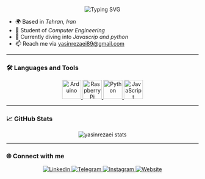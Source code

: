 <p align="center">
  <img src="https://readme-typing-svg.demolab.com?font=Fira+Code&size=28&duration=3000&pause=1000&color=00FF00&center=true&vCenter=true&width=435&lines=Hi%2C+I'm+Yasin+Rezaei!" alt="Typing SVG" />
</p>

- 🌍 Based in *Tehran, Iran*  
- 💼 Student of  *Computer Engineering*  
- 🚀 Currently diving into *Javascrip and python*  
- 📫 Reach me via [yasinrezaei89@gmail.com](mailto:yasinrezaei89@gmail.com)

---

### 🛠 Languages and Tools

<p align="center">
  <a href="https://www.arduino.cc/" target="_blank">
    <img src="https://cdn.jsdelivr.net/gh/devicons/devicon/icons/arduino/arduino-original.svg" width="50" alt="Arduino"/>
  </a>
  <a href="https://www.raspberrypi.com/" target="_blank">
    <img src="https://upload.wikimedia.org/wikipedia/en/c/cb/Raspberry_Pi_Logo.svg" width="50" alt="Raspberry Pi"/>
  </a>
  <a href="https://www.python.org/" target="_blank">
    <img src="https://cdn.jsdelivr.net/gh/devicons/devicon/icons/python/python-original.svg" width="50" alt="Python"/>
  </a>
  <a href="https://developer.mozilla.org/en-US/docs/Web/JavaScript" target="_blank">
    <img src="https://cdn.jsdelivr.net/gh/devicons/devicon/icons/javascript/javascript-original.svg" width="50" alt="JavaScript"/>
  </a>
</p>

---

### 📈 GitHub Stats

<p align="center">
  <img src="https://github-readme-stats.vercel.app/api?username=yasinrezaei&show_icons=true&theme=dark" alt="yasinrezaei stats"/>
<!--   <br />
  <img src="https://github-readme-streak-stats.herokuapp.com/?user=yasinrezaei&theme=dark" alt="yasinrezaei streak"/>
</p> -->

---

### 🌐 Connect with me

 
<p align="center">
 <a href="https://www.linkedin.com/in/yasin-rezaei" target="_blank">
    <img src="https://img.shields.io/badge/LinkedIn-blue?logo=linkedin&style=for-the-badge" alt="Linkedin"/>
  </a>
  <a href="https://t.me/yasin-rezayee" target="_blank">
    <img src="https://img.shields.io/badge/Telegram-2CA5E0?style=for-the-badge&logo=telegram&logoColor=white" alt="Telegram"/>
  </a>
  <a href="https://instagram.com/yasin_rezayeee" target="_blank">
    <img src="https://img.shields.io/badge/Instagram-E4405F?style=for-the-badge&logo=instagram&logoColor=white" alt="Instagram"/>
  </a>
  <a href="https://yas-web.com" target="_blank">
    <img src="https://img.shields.io/badge/Website-000000?style=for-the-badge&logo=About.me&logoColor=white" alt="Website"/>
  </a>
</p>

